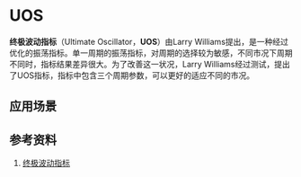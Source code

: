 # UOS
**终极波动指标**（Ultimate Oscillator，**UOS**）由Larry Williams提出，是一种经过优化的振荡指标。单一周期的振荡指标，对周期的选择较为敏感，不同市况下周期不同时，指标结果差异很大。为了改善这一状况，Larry Williams经过测试，提出了UOS指标，指标中包含三个周期参数，可以更好的适应不同的市况。



## 应用场景

## 参考资料
1. [终极波动指标](http://baike.baidu.com/link?url=M9O_bxVuY8BBsITnKRfs45ddQTfOArNXd5KlOV0o1e9LOFUAoQY-DQX0cVxER8575N0AIKy6r7Q73ZdU85vovdh4J1eqGaH-dt8SENJRusgTCxelunqa_TdWe7hELZDEVFjtYO-glvPaKrCmHvfgTq)
